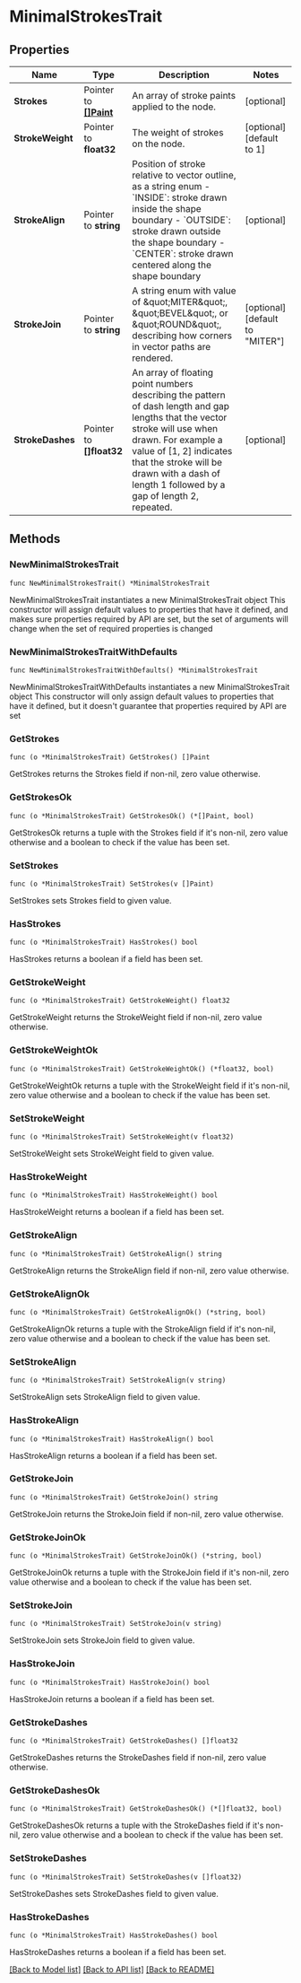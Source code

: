 # MinimalStrokesTrait

## Properties

Name | Type | Description | Notes
------------ | ------------- | ------------- | -------------
**Strokes** | Pointer to [**[]Paint**](Paint.md) | An array of stroke paints applied to the node. | [optional] 
**StrokeWeight** | Pointer to **float32** | The weight of strokes on the node. | [optional] [default to 1]
**StrokeAlign** | Pointer to **string** | Position of stroke relative to vector outline, as a string enum  - &#x60;INSIDE&#x60;: stroke drawn inside the shape boundary - &#x60;OUTSIDE&#x60;: stroke drawn outside the shape boundary - &#x60;CENTER&#x60;: stroke drawn centered along the shape boundary | [optional] 
**StrokeJoin** | Pointer to **string** | A string enum with value of \&quot;MITER\&quot;, \&quot;BEVEL\&quot;, or \&quot;ROUND\&quot;, describing how corners in vector paths are rendered. | [optional] [default to "MITER"]
**StrokeDashes** | Pointer to **[]float32** | An array of floating point numbers describing the pattern of dash length and gap lengths that the vector stroke will use when drawn.  For example a value of [1, 2] indicates that the stroke will be drawn with a dash of length 1 followed by a gap of length 2, repeated. | [optional] 

## Methods

### NewMinimalStrokesTrait

`func NewMinimalStrokesTrait() *MinimalStrokesTrait`

NewMinimalStrokesTrait instantiates a new MinimalStrokesTrait object
This constructor will assign default values to properties that have it defined,
and makes sure properties required by API are set, but the set of arguments
will change when the set of required properties is changed

### NewMinimalStrokesTraitWithDefaults

`func NewMinimalStrokesTraitWithDefaults() *MinimalStrokesTrait`

NewMinimalStrokesTraitWithDefaults instantiates a new MinimalStrokesTrait object
This constructor will only assign default values to properties that have it defined,
but it doesn't guarantee that properties required by API are set

### GetStrokes

`func (o *MinimalStrokesTrait) GetStrokes() []Paint`

GetStrokes returns the Strokes field if non-nil, zero value otherwise.

### GetStrokesOk

`func (o *MinimalStrokesTrait) GetStrokesOk() (*[]Paint, bool)`

GetStrokesOk returns a tuple with the Strokes field if it's non-nil, zero value otherwise
and a boolean to check if the value has been set.

### SetStrokes

`func (o *MinimalStrokesTrait) SetStrokes(v []Paint)`

SetStrokes sets Strokes field to given value.

### HasStrokes

`func (o *MinimalStrokesTrait) HasStrokes() bool`

HasStrokes returns a boolean if a field has been set.

### GetStrokeWeight

`func (o *MinimalStrokesTrait) GetStrokeWeight() float32`

GetStrokeWeight returns the StrokeWeight field if non-nil, zero value otherwise.

### GetStrokeWeightOk

`func (o *MinimalStrokesTrait) GetStrokeWeightOk() (*float32, bool)`

GetStrokeWeightOk returns a tuple with the StrokeWeight field if it's non-nil, zero value otherwise
and a boolean to check if the value has been set.

### SetStrokeWeight

`func (o *MinimalStrokesTrait) SetStrokeWeight(v float32)`

SetStrokeWeight sets StrokeWeight field to given value.

### HasStrokeWeight

`func (o *MinimalStrokesTrait) HasStrokeWeight() bool`

HasStrokeWeight returns a boolean if a field has been set.

### GetStrokeAlign

`func (o *MinimalStrokesTrait) GetStrokeAlign() string`

GetStrokeAlign returns the StrokeAlign field if non-nil, zero value otherwise.

### GetStrokeAlignOk

`func (o *MinimalStrokesTrait) GetStrokeAlignOk() (*string, bool)`

GetStrokeAlignOk returns a tuple with the StrokeAlign field if it's non-nil, zero value otherwise
and a boolean to check if the value has been set.

### SetStrokeAlign

`func (o *MinimalStrokesTrait) SetStrokeAlign(v string)`

SetStrokeAlign sets StrokeAlign field to given value.

### HasStrokeAlign

`func (o *MinimalStrokesTrait) HasStrokeAlign() bool`

HasStrokeAlign returns a boolean if a field has been set.

### GetStrokeJoin

`func (o *MinimalStrokesTrait) GetStrokeJoin() string`

GetStrokeJoin returns the StrokeJoin field if non-nil, zero value otherwise.

### GetStrokeJoinOk

`func (o *MinimalStrokesTrait) GetStrokeJoinOk() (*string, bool)`

GetStrokeJoinOk returns a tuple with the StrokeJoin field if it's non-nil, zero value otherwise
and a boolean to check if the value has been set.

### SetStrokeJoin

`func (o *MinimalStrokesTrait) SetStrokeJoin(v string)`

SetStrokeJoin sets StrokeJoin field to given value.

### HasStrokeJoin

`func (o *MinimalStrokesTrait) HasStrokeJoin() bool`

HasStrokeJoin returns a boolean if a field has been set.

### GetStrokeDashes

`func (o *MinimalStrokesTrait) GetStrokeDashes() []float32`

GetStrokeDashes returns the StrokeDashes field if non-nil, zero value otherwise.

### GetStrokeDashesOk

`func (o *MinimalStrokesTrait) GetStrokeDashesOk() (*[]float32, bool)`

GetStrokeDashesOk returns a tuple with the StrokeDashes field if it's non-nil, zero value otherwise
and a boolean to check if the value has been set.

### SetStrokeDashes

`func (o *MinimalStrokesTrait) SetStrokeDashes(v []float32)`

SetStrokeDashes sets StrokeDashes field to given value.

### HasStrokeDashes

`func (o *MinimalStrokesTrait) HasStrokeDashes() bool`

HasStrokeDashes returns a boolean if a field has been set.


[[Back to Model list]](../README.md#documentation-for-models) [[Back to API list]](../README.md#documentation-for-api-endpoints) [[Back to README]](../README.md)


